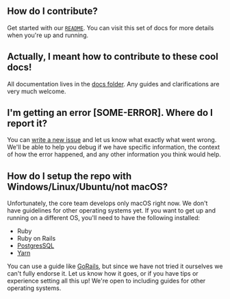 ## How do I contribute?

Get started with our [`README`](https://github.com/thepracticaldev/dev.to). You can visit this set of docs for more details when you're up and running.

## Actually, I meant how to contribute to these cool docs!

All documentation lives in the [docs folder](https://github.com/thepracticaldev/dev.to/tree/master/docs). Any guides and clarifications are very much welcome.

## I'm getting an error [SOME-ERROR]. Where do I report it?

You can [write a new issue](https://github.com/thepracticaldev/dev.to/issues/new) and let us know what exactly what went wrong. We'll be able to help you debug if we have specific information, the context of how the error happened, and any other information you think would help.

## How do I setup the repo with Windows/Linux/Ubuntu/not macOS?

Unfortunately, the core team develops only macOS right now. We don't have guidelines for other operating systems yet. If you want to get up and running on a different OS, you'll need to have the following installed:

* Ruby
* Ruby on Rails
* [PostgresSQL](/additional-postgres-setup)
* [Yarn](https://yarnpkg.com/en/docs/install)

You can use a guide like [GoRails](https://gorails.com/setup/), but since we have not tried it ourselves we can't fully endorse it. Let us know how it goes, or if you have tips or experience setting all this up! We're open to including guides for other operating systems.
